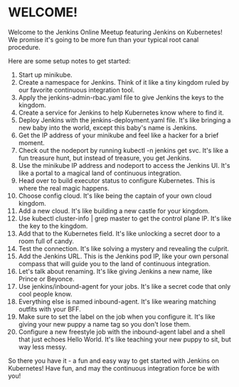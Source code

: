 # WELCOME!

Welcome to the Jenkins Online Meetup featuring Jenkins on Kubernetes! We promise it's going to be more fun than your typical root canal procedure.

Here are some setup notes to get started:

1. Start up minikube.
2. Create a namespace for Jenkins. Think of it like a tiny kingdom ruled by our favorite continuous integration tool.
3. Apply the jenkins-admin-rbac.yaml file to give Jenkins the keys to the kingdom.
4. Create a service for Jenkins to help Kubernetes know where to find it.
5. Deploy Jenkins with the jenkins-deployment.yaml file. It's like bringing a new baby into the world, except this baby's name is Jenkins.
6. Get the IP address of your minikube and feel like a hacker for a brief moment.
7. Check out the nodeport by running kubectl -n jenkins get svc. It's like a fun treasure hunt, but instead of treasure, you get Jenkins.
8. Use the minikube IP address and nodeport to access the Jenkins UI. It's like a portal to a magical land of continuous integration.
9. Head over to build executor status to configure Kubernetes. This is where the real magic happens.
10. Choose config cloud. It's like being the captain of your own cloud kingdom.
11. Add a new cloud. It's like building a new castle for your kingdom.
12. Use kubectl cluster-info | grep master to get the control plane IP. It's like the key to the kingdom.
13. Add that to the Kubernetes field. It's like unlocking a secret door to a room full of candy.
14. Test the connection. It's like solving a mystery and revealing the culprit.
15. Add the Jenkins URL. This is the Jenkins pod IP, like your own personal compass that will guide you to the land of continuous integration.
16. Let's talk about renaming. It's like giving Jenkins a new name, like Prince or Beyonce.
17. Use jenkins/inbound-agent for your jobs. It's like a secret code that only cool people know.
18. Everything else is named inbound-agent. It's like wearing matching outfits with your BFF.
19. Make sure to set the label on the job when you configure it. It's like giving your new puppy a name tag so you don't lose them.
20. Configure a new freestyle job with the inbound-agent label and a shell that just echoes Hello World. It's like teaching your new puppy to sit, but way less messy.

So there you have it - a fun and easy way to get started with Jenkins on Kubernetes! Have fun, and may the continuous integration force be with you!
